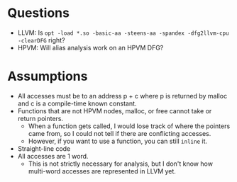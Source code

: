 # Questions

- LLVM: Is `opt -load *.so -basic-aa -steens-aa -spandex -dfg2llvm-cpu -clearDFG` right?
- HPVM: Will alias analysis work on an HPVM DFG?

# Assumptions

- All accesses must be to an address p + c where p is returned by malloc and c is a compile-time known constant.
- Functions that are not HPVM nodes, malloc, or free cannot take or return pointers.
  - When a function gets called, I would lose track of where the pointers came from, so I could not tell if there are conflicting accesses.
  - However, if you want to use a function, you can still `inline` it.
- Straight-line code
- All accesses are 1 word.
  - This is not strictly necessary for analysis, but I don't know how multi-word accesses are represented in LLVM yet.
